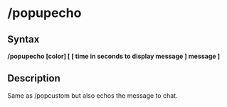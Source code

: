 # /popupecho

## Syntax

**/popupecho [color\] \[ \[ time in seconds to display message \] message ]**

## Description

Same as /popcustom but also echos the message to chat.
